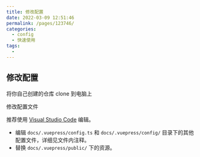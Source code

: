 ```yaml
---
title: 修改配置
date: 2022-03-09 12:51:46
permalink: /pages/123746/
categories:
  - config
  - 快速使用
tags:
  -
---
```


<!-- more -->

## 修改配置

将你自己创建的仓库 clone 到电脑上

修改配置文件

推荐使用 [Visual Studio Code](https://code.visualstudio.com/) 编辑。

- 编辑 `docs/.vuepress/config.ts` 和 `docs/.vuepress/config/` 目录下的其他配置文件，详细见文件内注释。
- 替换 `docs/.vuepress/public/` 下的资源。
